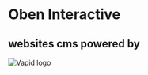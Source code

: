 # Oben Interactive
## websites cms powered by
![Vapid logo][vapidLogoUrl]

[vapidLogoUrl]: https://cdn.vapid.site/sites/d6e9a6a0-bb98-11e8-b35a-418c733d98df/images/logo_small-e8293ea3a0ef3d1277c355c20175e9cb.png "Vapid Logo"

